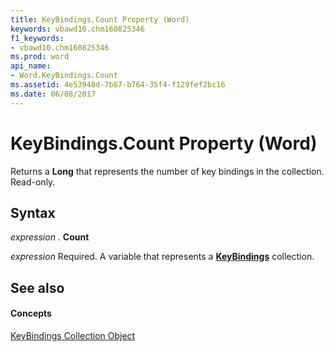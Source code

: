 ```yaml
---
title: KeyBindings.Count Property (Word)
keywords: vbawd10.chm160825346
f1_keywords:
- vbawd10.chm160825346
ms.prod: word
api_name:
- Word.KeyBindings.Count
ms.assetid: 4e53948d-7b67-b764-35f4-f129fef2bc16
ms.date: 06/08/2017
---
```



# KeyBindings.Count Property (Word)

Returns a **Long** that represents the number of key bindings in the collection. Read-only.


## Syntax

 _expression_ . **Count**

 _expression_ Required. A variable that represents a **[KeyBindings](keybindings-object-word.md)** collection.


## See also


#### Concepts


[KeyBindings Collection Object](keybindings-object-word.md)

